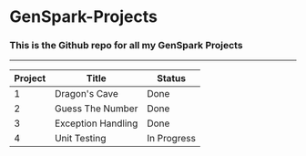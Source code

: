 # GenSpark-Projects
### This is the Github repo for all my GenSpark Projects

---
Project|Title|Status
---|---|---
1 | Dragon's Cave | Done
2 | Guess The Number | Done
3 | Exception Handling | Done
4 | Unit Testing | In Progress
